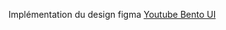 Implémentation du design figma [Youtube Bento UI](https://www.figma.com/community/file/1314291184219843263/youtube-bento-ui)